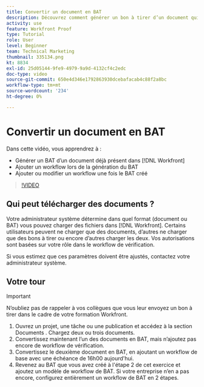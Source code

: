 ```yaml
---
title: Convertir un document en BAT
description: Découvrez comment générer un bon à tirer d’un document qui existe déjà dans [!DNL  Workfront], ajoutez un workflow à un BAT, puis ajoutez ou modifiez un workflow après la création du BAT.
activity: use
feature: Workfront Proof
type: Tutorial
role: User
level: Beginner
team: Technical Marketing
thumbnail: 335134.png
kt: 8834
exl-id: 25d05144-9fe9-4979-9a9d-4132cf4c2edc
doc-type: video
source-git-commit: 650e4d346e1792863930dcebafacab4c88f2a8bc
workflow-type: tm+mt
source-wordcount: '234'
ht-degree: 0%

---
```


# Convertir un document en BAT

Dans cette vidéo, vous apprendrez à :

* Générer un BAT d’un document déjà présent dans [!DNL Workfront]
* Ajouter un workflow lors de la génération du BAT
* Ajouter ou modifier un workflow une fois le BAT créé

>[!VIDEO](https://video.tv.adobe.com/v/335134/?quality=12&learn=on)


## Qui peut télécharger des documents ?

Votre administrateur système détermine dans quel format (document ou BAT) vous pouvez charger des fichiers dans [!DNL Workfront]. Certains utilisateurs peuvent ne charger que des documents, d’autres ne charger que des bons à tirer ou encore d’autres charger les deux. Vos autorisations sont basées sur votre rôle dans le workflow de vérification.

Si vous estimez que ces paramètres doivent être ajustés, contactez votre administrateur système.

## Votre tour

>[!IMPORTANT]
>
>N’oubliez pas de rappeler à vos collègues que vous leur envoyez un bon à tirer dans le cadre de votre formation Workfront.

1. Ouvrez un projet, une tâche ou une publication et accédez à la section Documents . Chargez deux ou trois documents.
1. Convertissez maintenant l’un des documents en BAT, mais n’ajoutez pas encore de workflow de vérification.
1. Convertissez le deuxième document en BAT, en ajoutant un workflow de base avec une échéance de 16h00 aujourd&#39;hui.
1. Revenez au BAT que vous avez créé à l&#39;étape 2 de cet exercice et ajoutez un modèle de workflow de BAT. Si votre entreprise n’en a pas encore, configurez entièrement un workflow de BAT en 2 étapes.


<!--
###Learn more
* Generate a proof for a document
-->

